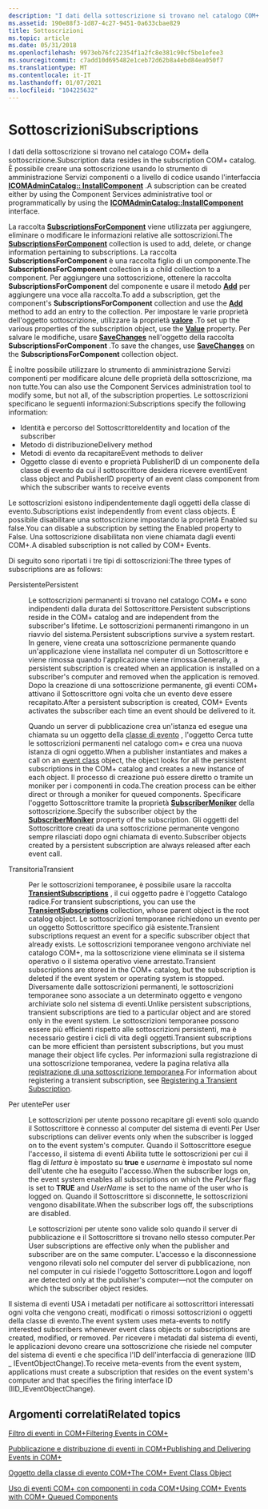 ```yaml
---
description: "I dati della sottoscrizione si trovano nel catalogo COM+ della sottoscrizione. È possibile creare una sottoscrizione usando lo strumento di amministrazione Servizi componenti o a livello di codice usando l'interfaccia ICOMAdminCatalog:: InstallComponent."
ms.assetid: 190e88f3-1d87-4c27-9451-0a633cbae829
title: Sottoscrizioni
ms.topic: article
ms.date: 05/31/2018
ms.openlocfilehash: 9973eb76fc22354f1a2fc8e381c90cf5be1efee3
ms.sourcegitcommit: c7add10d695482e1ceb72d62b8a4ebd84ea050f7
ms.translationtype: MT
ms.contentlocale: it-IT
ms.lasthandoff: 01/07/2021
ms.locfileid: "104225632"
---
```

# <a name="subscriptions"></a><span data-ttu-id="0b554-104">Sottoscrizioni</span><span class="sxs-lookup"><span data-stu-id="0b554-104">Subscriptions</span></span>

<span data-ttu-id="0b554-105">I dati della sottoscrizione si trovano nel catalogo COM+ della sottoscrizione.</span><span class="sxs-lookup"><span data-stu-id="0b554-105">Subscription data resides in the subscription COM+ catalog.</span></span> <span data-ttu-id="0b554-106">È possibile creare una sottoscrizione usando lo strumento di amministrazione Servizi componenti o a livello di codice usando l'interfaccia [**ICOMAdminCatalog:: InstallComponent**](/windows/desktop/api/ComAdmin/nf-comadmin-icomadmincatalog-installcomponent) .</span><span class="sxs-lookup"><span data-stu-id="0b554-106">A subscription can be created either by using the Component Services administrative tool or programmatically by using the [**ICOMAdminCatalog::InstallComponent**](/windows/desktop/api/ComAdmin/nf-comadmin-icomadmincatalog-installcomponent) interface.</span></span>

<span data-ttu-id="0b554-107">La raccolta [**SubscriptionsForComponent**](subscriptionsforcomponent.md) viene utilizzata per aggiungere, eliminare o modificare le informazioni relative alle sottoscrizioni.</span><span class="sxs-lookup"><span data-stu-id="0b554-107">The [**SubscriptionsForComponent**](subscriptionsforcomponent.md) collection is used to add, delete, or change information pertaining to subscriptions.</span></span> <span data-ttu-id="0b554-108">La raccolta **SubscriptionsForComponent** è una raccolta figlio di un componente.</span><span class="sxs-lookup"><span data-stu-id="0b554-108">The **SubscriptionsForComponent** collection is a child collection to a component.</span></span> <span data-ttu-id="0b554-109">Per aggiungere una sottoscrizione, ottenere la raccolta **SubscriptionsForComponent** del componente e usare il metodo [**Add**](/windows/desktop/api/ComAdmin/nf-comadmin-icatalogcollection-add) per aggiungere una voce alla raccolta.</span><span class="sxs-lookup"><span data-stu-id="0b554-109">To add a subscription, get the component's **SubscriptionsForComponent** collection and use the [**Add**](/windows/desktop/api/ComAdmin/nf-comadmin-icatalogcollection-add) method to add an entry to the collection.</span></span> <span data-ttu-id="0b554-110">Per impostare le varie proprietà dell'oggetto sottoscrizione, utilizzare la proprietà [**valore**](/windows/desktop/api/ComAdmin/nf-comadmin-icatalogobject-get_value) .</span><span class="sxs-lookup"><span data-stu-id="0b554-110">To set up the various properties of the subscription object, use the [**Value**](/windows/desktop/api/ComAdmin/nf-comadmin-icatalogobject-get_value) property.</span></span> <span data-ttu-id="0b554-111">Per salvare le modifiche, usare [**SaveChanges**](/windows/desktop/api/ComAdmin/nf-comadmin-icatalogcollection-savechanges) nell'oggetto della raccolta **SubscriptionsForComponent** .</span><span class="sxs-lookup"><span data-stu-id="0b554-111">To save the changes, use [**SaveChanges**](/windows/desktop/api/ComAdmin/nf-comadmin-icatalogcollection-savechanges) on the **SubscriptionsForComponent** collection object.</span></span>

<span data-ttu-id="0b554-112">È inoltre possibile utilizzare lo strumento di amministrazione Servizi componenti per modificare alcune delle proprietà della sottoscrizione, ma non tutte.</span><span class="sxs-lookup"><span data-stu-id="0b554-112">You can also use the Component Services administration tool to modify some, but not all, of the subscription properties.</span></span> <span data-ttu-id="0b554-113">Le sottoscrizioni specificano le seguenti informazioni:</span><span class="sxs-lookup"><span data-stu-id="0b554-113">Subscriptions specify the following information:</span></span>

-   <span data-ttu-id="0b554-114">Identità e percorso del Sottoscrittore</span><span class="sxs-lookup"><span data-stu-id="0b554-114">Identity and location of the subscriber</span></span>
-   <span data-ttu-id="0b554-115">Metodo di distribuzione</span><span class="sxs-lookup"><span data-stu-id="0b554-115">Delivery method</span></span>
-   <span data-ttu-id="0b554-116">Metodi di evento da recapitare</span><span class="sxs-lookup"><span data-stu-id="0b554-116">Event methods to deliver</span></span>
-   <span data-ttu-id="0b554-117">Oggetto classe di evento e proprietà PublisherID di un componente della classe di evento da cui il sottoscrittore desidera ricevere eventi</span><span class="sxs-lookup"><span data-stu-id="0b554-117">Event class object and PublisherID property of an event class component from which the subscriber wants to receive events</span></span>

<span data-ttu-id="0b554-118">Le sottoscrizioni esistono indipendentemente dagli oggetti della classe di evento.</span><span class="sxs-lookup"><span data-stu-id="0b554-118">Subscriptions exist independently from event class objects.</span></span> <span data-ttu-id="0b554-119">È possibile disabilitare una sottoscrizione impostando la proprietà Enabled su false.</span><span class="sxs-lookup"><span data-stu-id="0b554-119">You can disable a subscription by setting the Enabled property to False.</span></span> <span data-ttu-id="0b554-120">Una sottoscrizione disabilitata non viene chiamata dagli eventi COM+.</span><span class="sxs-lookup"><span data-stu-id="0b554-120">A disabled subscription is not called by COM+ Events.</span></span>

<span data-ttu-id="0b554-121">Di seguito sono riportati i tre tipi di sottoscrizioni:</span><span class="sxs-lookup"><span data-stu-id="0b554-121">The three types of subscriptions are as follows:</span></span>

<dl> <dt>

<span data-ttu-id="0b554-122"><span id="Persistent"></span><span id="persistent"></span><span id="PERSISTENT"></span>Persistente</span><span class="sxs-lookup"><span data-stu-id="0b554-122"><span id="Persistent"></span><span id="persistent"></span><span id="PERSISTENT"></span>Persistent</span></span>
</dt> <dd>

<span data-ttu-id="0b554-123">Le sottoscrizioni permanenti si trovano nel catalogo COM+ e sono indipendenti dalla durata del Sottoscrittore.</span><span class="sxs-lookup"><span data-stu-id="0b554-123">Persistent subscriptions reside in the COM+ catalog and are independent from the subscriber's lifetime.</span></span> <span data-ttu-id="0b554-124">Le sottoscrizioni permanenti rimangono in un riavvio del sistema.</span><span class="sxs-lookup"><span data-stu-id="0b554-124">Persistent subscriptions survive a system restart.</span></span> <span data-ttu-id="0b554-125">In genere, viene creata una sottoscrizione permanente quando un'applicazione viene installata nel computer di un Sottoscrittore e viene rimossa quando l'applicazione viene rimossa.</span><span class="sxs-lookup"><span data-stu-id="0b554-125">Generally, a persistent subscription is created when an application is installed on a subscriber's computer and removed when the application is removed.</span></span> <span data-ttu-id="0b554-126">Dopo la creazione di una sottoscrizione permanente, gli eventi COM+ attivano il Sottoscrittore ogni volta che un evento deve essere recapitato.</span><span class="sxs-lookup"><span data-stu-id="0b554-126">After a persistent subscription is created, COM+ Events activates the subscriber each time an event should be delivered to it.</span></span>

<span data-ttu-id="0b554-127">Quando un server di pubblicazione crea un'istanza ed esegue una chiamata su un oggetto della [classe di evento](the-com--event-class-object.md) , l'oggetto Cerca tutte le sottoscrizioni permanenti nel catalogo com+ e crea una nuova istanza di ogni oggetto.</span><span class="sxs-lookup"><span data-stu-id="0b554-127">When a publisher instantiates and makes a call on an [event class](the-com--event-class-object.md) object, the object looks for all the persistent subscriptions in the COM+ catalog and creates a new instance of each object.</span></span> <span data-ttu-id="0b554-128">Il processo di creazione può essere diretto o tramite un moniker per i componenti in coda.</span><span class="sxs-lookup"><span data-stu-id="0b554-128">The creation process can be either direct or through a moniker for queued components.</span></span> <span data-ttu-id="0b554-129">Specificare l'oggetto Sottoscrittore tramite la proprietà [**SubscriberMoniker**](subscriptionsforcomponent.md) della sottoscrizione.</span><span class="sxs-lookup"><span data-stu-id="0b554-129">Specify the subscriber object by the [**SubscriberMoniker**](subscriptionsforcomponent.md) property of the subscription.</span></span> <span data-ttu-id="0b554-130">Gli oggetti del Sottoscrittore creati da una sottoscrizione permanente vengono sempre rilasciati dopo ogni chiamata di evento.</span><span class="sxs-lookup"><span data-stu-id="0b554-130">Subscriber objects created by a persistent subscription are always released after each event call.</span></span>

</dd> <dt>

<span data-ttu-id="0b554-131"><span id="Transient"></span><span id="transient"></span><span id="TRANSIENT"></span>Transitoria</span><span class="sxs-lookup"><span data-stu-id="0b554-131"><span id="Transient"></span><span id="transient"></span><span id="TRANSIENT"></span>Transient</span></span>
</dt> <dd>

<span data-ttu-id="0b554-132">Per le sottoscrizioni temporanee, è possibile usare la raccolta [**TransientSubscriptions**](transientsubscriptions.md) , il cui oggetto padre è l'oggetto Catalogo radice.</span><span class="sxs-lookup"><span data-stu-id="0b554-132">For transient subscriptions, you can use the [**TransientSubscriptions**](transientsubscriptions.md) collection, whose parent object is the root catalog object.</span></span> <span data-ttu-id="0b554-133">Le sottoscrizioni temporanee richiedono un evento per un oggetto Sottoscrittore specifico già esistente.</span><span class="sxs-lookup"><span data-stu-id="0b554-133">Transient subscriptions request an event for a specific subscriber object that already exists.</span></span> <span data-ttu-id="0b554-134">Le sottoscrizioni temporanee vengono archiviate nel catalogo COM+, ma la sottoscrizione viene eliminata se il sistema operativo o il sistema operativo viene arrestato.</span><span class="sxs-lookup"><span data-stu-id="0b554-134">Transient subscriptions are stored in the COM+ catalog, but the subscription is deleted if the event system or operating system is stopped.</span></span> <span data-ttu-id="0b554-135">Diversamente dalle sottoscrizioni permanenti, le sottoscrizioni temporanee sono associate a un determinato oggetto e vengono archiviate solo nel sistema di eventi.</span><span class="sxs-lookup"><span data-stu-id="0b554-135">Unlike persistent subscriptions, transient subscriptions are tied to a particular object and are stored only in the event system.</span></span> <span data-ttu-id="0b554-136">Le sottoscrizioni temporanee possono essere più efficienti rispetto alle sottoscrizioni persistenti, ma è necessario gestire i cicli di vita degli oggetti.</span><span class="sxs-lookup"><span data-stu-id="0b554-136">Transient subscriptions can be more efficient than persistent subscriptions, but you must manage their object life cycles.</span></span> <span data-ttu-id="0b554-137">Per informazioni sulla registrazione di una sottoscrizione temporanea, vedere la pagina relativa alla [registrazione di una sottoscrizione temporanea](registering-a-transient-subscription.md).</span><span class="sxs-lookup"><span data-stu-id="0b554-137">For information about registering a transient subscription, see [Registering a Transient Subscription](registering-a-transient-subscription.md).</span></span>

</dd> <dt>

<span data-ttu-id="0b554-138"><span id="Per_user"></span><span id="per_user"></span><span id="PER_USER"></span>Per utente</span><span class="sxs-lookup"><span data-stu-id="0b554-138"><span id="Per_user"></span><span id="per_user"></span><span id="PER_USER"></span>Per user</span></span>
</dt> <dd>

<span data-ttu-id="0b554-139">Le sottoscrizioni per utente possono recapitare gli eventi solo quando il Sottoscrittore è connesso al computer del sistema di eventi.</span><span class="sxs-lookup"><span data-stu-id="0b554-139">Per User subscriptions can deliver events only when the subscriber is logged on to the event system's computer.</span></span> <span data-ttu-id="0b554-140">Quando il Sottoscrittore esegue l'accesso, il sistema di eventi Abilita tutte le sottoscrizioni per cui il flag di *lettura* è impostato su **true** e *username* è impostato sul nome dell'utente che ha eseguito l'accesso.</span><span class="sxs-lookup"><span data-stu-id="0b554-140">When the subscriber logs on, the event system enables all subscriptions on which the *PerUser* flag is set to **TRUE** and *UserName* is set to the name of the user who is logged on.</span></span> <span data-ttu-id="0b554-141">Quando il Sottoscrittore si disconnette, le sottoscrizioni vengono disabilitate.</span><span class="sxs-lookup"><span data-stu-id="0b554-141">When the subscriber logs off, the subscriptions are disabled.</span></span>

<span data-ttu-id="0b554-142">Le sottoscrizioni per utente sono valide solo quando il server di pubblicazione e il Sottoscrittore si trovano nello stesso computer.</span><span class="sxs-lookup"><span data-stu-id="0b554-142">Per User subscriptions are effective only when the publisher and subscriber are on the same computer.</span></span> <span data-ttu-id="0b554-143">L'accesso e la disconnessione vengono rilevati solo nel computer del server di pubblicazione, non nel computer in cui risiede l'oggetto Sottoscrittore.</span><span class="sxs-lookup"><span data-stu-id="0b554-143">Logon and logoff are detected only at the publisher's computer—not the computer on which the subscriber object resides.</span></span>

</dd> </dl>

<span data-ttu-id="0b554-144">Il sistema di eventi USA i metadati per notificare ai sottoscrittori interessati ogni volta che vengono creati, modificati o rimossi sottoscrizioni o oggetti della classe di evento.</span><span class="sxs-lookup"><span data-stu-id="0b554-144">The event system uses meta-events to notify interested subscribers whenever event class objects or subscriptions are created, modified, or removed.</span></span> <span data-ttu-id="0b554-145">Per ricevere i metadati dal sistema di eventi, le applicazioni devono creare una sottoscrizione che risiede nel computer del sistema di eventi e che specifica l'ID dell'interfaccia di generazione (IID \_ IEventObjectChange).</span><span class="sxs-lookup"><span data-stu-id="0b554-145">To receive meta-events from the event system, applications must create a subscription that resides on the event system's computer and that specifies the firing interface ID (IID\_IEventObjectChange).</span></span>

## <a name="related-topics"></a><span data-ttu-id="0b554-146">Argomenti correlati</span><span class="sxs-lookup"><span data-stu-id="0b554-146">Related topics</span></span>

<dl> <dt>

[<span data-ttu-id="0b554-147">Filtro di eventi in COM+</span><span class="sxs-lookup"><span data-stu-id="0b554-147">Filtering Events in COM+</span></span>](filtering-events-in-com-.md)
</dt> <dt>

[<span data-ttu-id="0b554-148">Pubblicazione e distribuzione di eventi in COM+</span><span class="sxs-lookup"><span data-stu-id="0b554-148">Publishing and Delivering Events in COM+</span></span>](publishing-and-delivering-events-in-com-.md)
</dt> <dt>

[<span data-ttu-id="0b554-149">Oggetto della classe di evento COM+</span><span class="sxs-lookup"><span data-stu-id="0b554-149">The COM+ Event Class Object</span></span>](the-com--event-class-object.md)
</dt> <dt>

[<span data-ttu-id="0b554-150">Uso di eventi COM+ con componenti in coda COM+</span><span class="sxs-lookup"><span data-stu-id="0b554-150">Using COM+ Events with COM+ Queued Components</span></span>](using-com--events-with-com--queued-components.md)
</dt> </dl>

 

 



